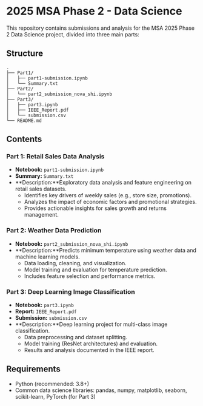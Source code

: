 # 2025 MSA Phase 2 - Data Science

This repository contains submissions and analysis for the MSA 2025 Phase 2 Data Science project, divided into three main parts:

## Structure

```
.
├── Part1/
│   ├── part1-submission.ipynb
│   └── Summary.txt
├── Part2/
│   └── part2_submission_nova_shi.ipynb
├── Part3/
│   ├── part3.ipynb
│   ├── IEEE_Report.pdf
│   └── submission.csv
└── README.md
```

## Contents

### Part 1: Retail Sales Data Analysis

- **Notebook:** `part1-submission.ipynb`
- **Summary:** `Summary.txt`
- **Description:**Exploratory data analysis and feature engineering on retail sales datasets.
  - Identifies key drivers of weekly sales (e.g., store size, promotions).
  - Analyzes the impact of economic factors and promotional strategies.
  - Provides actionable insights for sales growth and returns management.

### Part 2: Weather Data Prediction

- **Notebook:** `part2_submission_nova_shi.ipynb`
- **Description:**Predicts minimum temperature using weather data and machine learning models.
  - Data loading, cleaning, and visualization.
  - Model training and evaluation for temperature prediction.
  - Includes feature selection and performance metrics.

### Part 3: Deep Learning Image Classification

- **Notebook:** `part3.ipynb`
- **Report:** `IEEE_Report.pdf`
- **Submission:** `submission.csv`
- **Description:**Deep learning project for multi-class image classification.
  - Data preprocessing and dataset splitting.
  - Model training (ResNet architectures) and evaluation.
  - Results and analysis documented in the IEEE report.

## Requirements

- Python (recommended: 3.8+)
- Common data science libraries: pandas, numpy, matplotlib, seaborn, scikit-learn, PyTorch (for Part 3)
